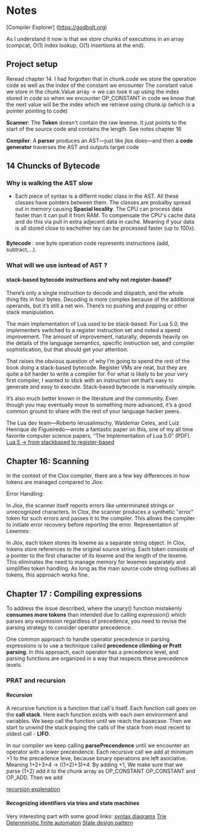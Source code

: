 # Notes

<!-- TODO:  interpret function vm.c -->


[Compiler Explorer] (https://godbolt.org) 


As I understand it now is that we store chunks of executions in an array (compcat, O(1) index lookup, O(1) insertions at the end).

## Project setup

<!-- TODO: -->
Reread chapter 14. I had forgotten that in chunk.code we store the operation code as well as the index of the constant we encounter
The constant value we store in the chunk.Value array -> we can look it up using the index stored in code 
so when we encounter OP_CONSTANT in code we know that the next value will be the index which we retrieve using chunk.ip (which is a pointer pointing to code)

__Scanner__: The __Token__ doesn't contain the raw lexeme. It just points to the start of the source code and contains the length. See notes chapter 16

__Compiler__: A __parser__ produces an AST—just like jlox does—and then a __code generator__ traverses the AST and outputs target code

## 14 Chuncks of Bytecode

### Why is walking the AST slow
- Each piece of syntax is a differnt node/ class in the AST. All these classes have pointers between them. The classes are probalby spread out in memory causing __Spacial locality__. The CPU can process data faster than it can pull it from RAM. To compensate the CPU's cache data and do this via pull in extra adjecent data in cache. Meaning if your data is all stored close to eachother tey can be processed faster (up to 100x).

### 
__Bytecode__ : one byte operation code represents instructions (add, subtract,...).


### What will we use isntead of __AST__ ?

#### __stack-based__ bytecode instructions and why not __register-based__?
There’s only a single instruction to decode and dispatch, and the whole thing fits in four bytes. Decoding is more complex because of the additional operands, but it’s still a net win. There’s no pushing and popping or other stack manipulation.

The main implementation of Lua used to be stack-based. For Lua 5.0, the implementers switched to a register instruction set and noted a speed improvement. The amount of improvement, naturally, depends heavily on the details of the language semantics, specific instruction set, and compiler sophistication, but that should get your attention.

That raises the obvious question of why I’m going to spend the rest of the book doing a stack-based bytecode. Register VMs are neat, but they are quite a bit harder to write a compiler for. For what is likely to be your very first compiler, I wanted to stick with an instruction set that’s easy to generate and easy to execute. Stack-based bytecode is marvelously simple.

It’s also much better known in the literature and the community. Even though you may eventually move to something more advanced, it’s a good common ground to share with the rest of your language hacker peers.

The Lua dev team—Roberto Ierusalimschy, Waldemar Celes, and Luiz Henrique de Figueiredo—wrote a fantastic paper on this, one of my all time favorite computer science papers, “The Implementation of Lua 5.0” (PDF).
[Lua 5 -> from stackbased to register-based](https://www.lua.org/doc/jucs05.pdf)

## Chapter 16: Scanning

In the context of the Clox compiler, there are a few key differences in how tokens are managed compared to Jlox:

Error Handling:

In Jlox, the scanner itself reports errors like unterminated strings or unrecognized characters.
In Clox, the scanner produces a synthetic "error" token for such errors and passes it to the compiler. This allows the compiler to initiate error recovery before reporting the error.
Representation of Lexemes:

In Jlox, each token stores its lexeme as a separate string object.
In Clox, tokens store references to the original source string. Each token consists of a pointer to the first character of its lexeme and the length of the lexeme. This eliminates the need to manage memory for lexemes separately and simplifies token handling. As long as the main source code string outlives all tokens, this approach works fine.


## Chapter 17 : Compiling expressions


To address the issue described, where the unary() function mistakenly __consumes more tokens__ than intended due to calling expression() which parses any expression regardless of precedence, you need to revise the parsing strategy to consider operator precedence.

One common approach to handle operator precedence in parsing expressions is to use a technique called __precedence climbing or Pratt parsing__. In this approach, each operator has a precedence level, and parsing functions are organized in a way that respects these precedence levels.

### PRAT and recursion

#### Recursion
A recursive function is a function that call's itself. Each function call goes on the __call stack__. Here each function exists with each own environment and variables. We keep call the function until we reach the basecase. Then we start to unwind the stack poping the calls of the stack from most recent to oldest call - __LIFO__.

In our compiler we keep calling __parsePrecendence__ until we encounter an operator with a lower precendence. Each recursive call we add at minimum +1 to the precedence leve, because binary operations are left asociative. Meaning 1+2+3+4 -> ((1+2)+3)+4. By adding +1, We make sure that we parse (1+2) add it to the chunk array as OP_CONSTANT OP_CONSTANT and OP_ADD. Then we add

[recursion explenation](https://www.freecodecamp.org/news/how-recursion-works-explained-with-flowcharts-and-a-video-de61f40cb7f9/)


#### Recognizing identifiers via tries and state machines
Very interesting part with some good links:
[syntax diagrams](https://en.wikipedia.org/wiki/Syntax_diagram)
[Trie](https://en.wikipedia.org/wiki/Trie)
[Deterministic finite automaton](https://en.wikipedia.org/wiki/Deterministic_finite_automaton)
[State design pattern](https://gameprogrammingpatterns.com/state.html)
